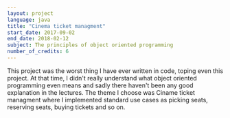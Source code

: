 ```yaml
---
layout: project
language: java
title: "Cinema ticket managment"
start_date: 2017-09-02
end_date: 2018-02-12
subject: The principles of object oriented programming
number_of_credits: 6
---
```


This project was the worst thing I have ever written in code, toping even this project. At that time, I didn't really understand what object oriented programming even means and
sadly there haven't been any good explanation in the lectures. The theme I choose was Ciname ticket managment where I implemented standard use cases as picking seats, reserving seats, buying tickets and so on.
